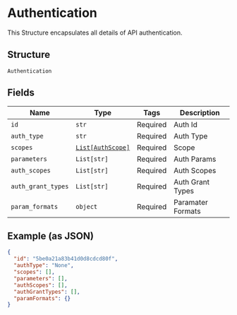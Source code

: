 
# Authentication

This Structure encapsulates all details of API authentication.

## Structure

`Authentication`

## Fields

| Name | Type | Tags | Description |
|  --- | --- | --- | --- |
| `id` | `str` | Required | Auth Id |
| `auth_type` | `str` | Required | Auth Type |
| `scopes` | [`List[AuthScope]`](../../doc/models/auth-scope.md) | Required | Scope |
| `parameters` | `List[str]` | Required | Auth Params |
| `auth_scopes` | `List[str]` | Required | Auth Scopes |
| `auth_grant_types` | `List[str]` | Required | Auth Grant Types |
| `param_formats` | `object` | Required | Paramater Formats |

## Example (as JSON)

```json
{
  "id": "5be0a21a83b41d0d8cdcd80f",
  "authType": "None",
  "scopes": [],
  "parameters": [],
  "authScopes": [],
  "authGrantTypes": [],
  "paramFormats": {}
}
```

